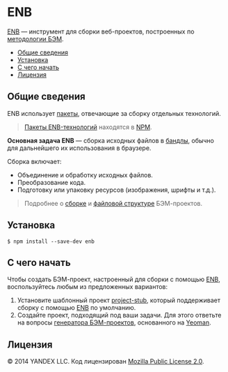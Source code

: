 # ENB

[ENB](https://github.com/enb/enb) — инструмент для сборки веб-проектов, построенных по [методологии БЭМ](https://ru.bem.info/methodology/).

* [Общие сведения](#общие-сведения)
* [Установка](#установка)
* [С чего начать](#с-чего-начать)
* [Лицензия](#лицензия)

## Общие сведения

ENB использует [пакеты](../enb-packages-index/enb-packages-index.ru.md), отвечающие за сборку отдельных технологий.

> [Пакеты ENB-технологий](https://www.npmjs.com/search?q=enb) находятся в [NPM](https://www.npmjs.com).

**Основная задача ENB** — сборка исходных файлов в [бандлы](https://github.com/bem-site/bem-method/blob/bem-info-data/method/build/build.ru.md#Введение), обычно для дальнейшего их использования в браузере.

Сборка включает:
* Объединение и обработку исходных файлов.
* Преобразование кода.
* Подготовку или упаковку ресурсов (изображения, шрифты и т.д.).

> Подробнее о [сборке](https://ru.bem.info/methodology/build/) и [файловой структуре](https://ru.bem.info/methodology/filestructure/) БЭМ-проектов.

## Установка

```shell
$ npm install --save-dev enb
```

## С чего начать

Чтобы создать БЭМ-проект, настроенный для сборки с помощью [ENB](https://ru.bem.info/toolbox/enb/), воспользуйтесь любым из предложенных вариантов:

1. Установите шаблонный проект [project-stub](https://ru.bem.info/platform/project-stub/), который поддерживает сборку с помощью [ENB](https://ru.bem.info/toolbox/enb/) по умолчанию.
1. Создайте проект, подходящий под ваши задачи. Для этого ответьте на вопросы [генератора БЭМ-проектов](https://github.com/bem/generator-bem-stub/blob/master/README.ru.md), основанного на [Yeoman](http://yeoman.io/).

## Лицензия

© 2014 YANDEX LLC. Код лицензирован [Mozilla Public License 2.0](https://github.com/enb-bem/enb-bem-techs/blob/master/LICENSE.txt).
